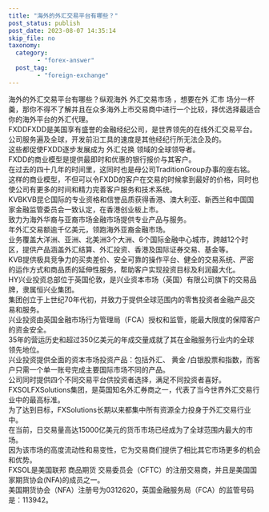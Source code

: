 ```yaml
---
title: "海外的外汇交易平台有哪些？"
post_status: publish
post_date: 2023-08-07 14:35:14
skip_file: no
taxonomy:
  category:
        - "forex-answer"
  post_tag:
        - "foreign-exchange"
---
```


海外的外汇交易平台有哪些？纵观海外 外汇交易市场 ，想要在外 汇市 场分一杯羹，那你不得不了解并且在众多海外上市交易商中进行一个比较，择优选择最适合你的海外平台的外汇代理。  
FXDDFXDD是美国享有盛誉的金融经纪公司，是世界领先的在线外汇交易平台。  
公司服务遍及全球，开发前沿工具的速度是其他经纪行所无法企及的。  
这些都促使FXDD逐步发展成为 外汇兑换 领域的全球领导者。  
FXDD的商业模型是提供最即时和优惠的银行报价与其客户。  
在过去的四十几年的时间里，这同时也是母公司TraditionGroup办事的座右铭。  
这样的商业模型，不但可以令FXDD的客户在交易的时候拿到最好的价格，同时也使公司有更多的时间和精力完善客户服务和技术系统。  
KVBKVB昆仑国际的专业资格和信誉品质获得香港、澳大利亚、新西兰和中国国家金融监管委员会一致认定，在香港创业板上市。  
致力为海外华裔与亚裔市场金融市场提供专业产品与服务。  
年外汇交易额逾千亿美元，领跑海外亚裔金融市场。  
业务覆盖大洋洲、亚洲、北美洲3个大洲、6个国际金融中心城市，跨越12个时区，提供产品涵盖外汇结算、外汇投资、香港及国际证券交易、基金等。  
KVB提供极具竞争力的买卖差价、安全可靠的操作平台、健全的交易系统、严密的运作方式和商品质的延伸性服务，帮助客户实现投资目标及利润最大化。  
HY兴业投资总部位于英国伦敦，是兴业资本市场（英国）有限公司旗下的交易品牌，隶属恒兴业集团。  
集团创立于上世纪70年代初，并致力于提供全球范围内的零售投资者金融产品交易和服务。  
兴业投资由英国金融市场行为管理局（FCA）授权和监管，能最大限度的保障客户的资金安全。  
35年的营运历史和超过350亿美元的年成交量成就了其在金融服务行业内的全球领先地位。  
兴业投资提供全面的资本市场投资产品：包括外汇、 黄金 /白银股票和指数，而客户只需一个单一账号完成主要国际市场不同的产品。  
公司同时提供四个不同交易平台供投资者选择，满足不同投资者喜好。  
FXSOLFXSolutions集团，是英国知名外汇券商之一，代表了当今世界外汇交易行业中的最高标准。  
为了达到目标，FXSolutions长期以来都集中所有资源全力投身于外汇交易行业中。  
在当前，日交易量高达15000亿美元的货币市场已经成为了全球范围内最大的市场。  
因为该市场的高度流动性和易变性，它为交易商们提供了相比其它市场更多的机会和优势。  
FXSOL是美国联邦 商品期货 交易委员会（CFTC）的注册交易商，并且是美国国家期货协会(NFA)的成员之一。  
美国期货协会（NFA）注册号为0312620，英国金融服务局（FCA）的监管号码是：113942。
